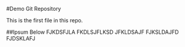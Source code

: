 #Demo Git Repository

This is the first file in this repo.


##Ipsum Below
FJKDSFJLA
FKDLSJFLKSD
JFKLDSAJF
FJKSLDAJFD
FJDSKLAFJ